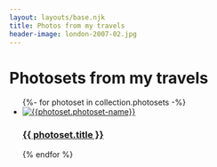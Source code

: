 ```yaml
---
layout: layouts/base.njk
title: Photos from my travels
header-image: london-2007-02.jpg
---
```


<div class="page-area">

<h1>Photosets from my travels</h1>

<ul class="photos-grid">
	{%- for photoset in collection.photosets -%}
	<li>
		<a href="{{ photoset.url }}">
		<img src="/images/photos/{{photoset.photoset-name}}/{{photoset.featured-image}}.jpg" class="img-responsive" alt="{{photoset.photoset-name}}">
		<h3>{{ photoset.title }}</h3>
		</a>
	</li>
	{% endfor %}
</ul>

</div>